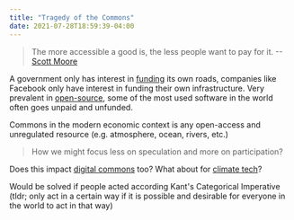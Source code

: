 ```yaml
---
title: "Tragedy of the Commons"
date: 2021-07-28T18:59:39-04:00
---
```



> The more accessible a good is, the less people want to pay for it. --[Scott Moore](https://scott.mirror.xyz/7nKKV4x17rVkZL9_C0vVL3Vax2rv1H1ciigleEgBAOw?utm_source=pocket_mylist)

A government only has interest in [funding](thoughts/funding.md) its own roads, companies like Facebook only have interest in funding their own infrastructure. Very prevalent in [open-source](posts/paid-open-source.md), some of the most used software in the world often goes unpaid and unfunded.

Commons in the modern economic context is any open-access and unregulated resource (e.g. atmosphere, ocean, rivers, etc.)

> How we might focus less on speculation and more on participation?

Does this impact [digital commons](thoughts/digital%20commons.md) too? What about for [climate tech](thoughts/climate%20tech.md)?

Would be solved if people acted according Kant's Categorical Imperative (tldr; only act in a certain way if it is possible and desirable for everyone in the world to act in that way)